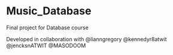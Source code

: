 # Music_Database
Final project for Database course

Developed in collaboration with
@lianngregory
@kennedyr8atwit
@jencksnATWIT
@MASODOOM
